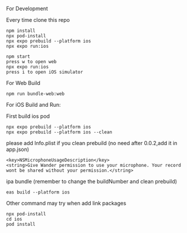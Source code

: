 For Development

Every time clone this repo

```
npm install
npx pod-install
npx expo prebuild --platform ios
npx expo run:ios
```

```
npm start
press w to open web
npx expo run:ios
press i to open iOS simulator
```

For Web Build

```
npm run bundle-web:web
```

For iOS Build and Run:

First build ios pod

```
npx expo prebuild --platform ios
npx expo prebuild --platform ios --clean
```

please add Info.plist if you clean prebuild (no need after 0.0.2,add it in app.json)

```
<key>NSMicrophoneUsageDescription</key>
<string>Give Wander permission to use your microphone. Your record wont be shared without your permission.</string>
```

ipa bundle (remember to change the buildNumber and clean prebuild)

```
eas build --platform ios
```

Other command may try when add link packages

```
npx pod-install
cd ios
pod install
```
